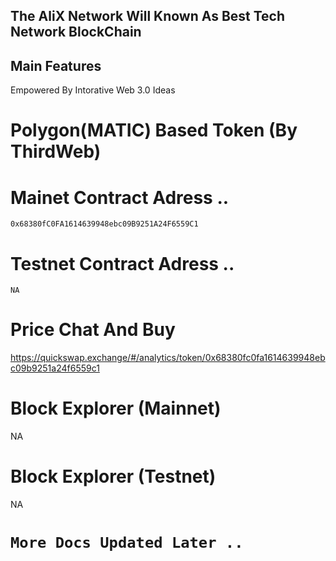 ## The AliX Network Will Known As Best Tech Network BlockChain  
  
## Main Features  
  
Empowered By Intorative Web 3.0 Ideas  
  
  
# Polygon(MATIC) Based Token (By ThirdWeb)  
  
  
# Mainet Contract Adress ..  
`0x68380fC0FA1614639948ebc09B9251A24F6559C1`  
  
# Testnet Contract Adress ..  
`NA`  
  
# Price Chat And Buy
https://quickswap.exchange/#/analytics/token/0x68380fc0fa1614639948ebc09b9251a24f6559c1  
  
# Block Explorer (Mainnet)
NA  
# Block Explorer (Testnet)
NA  
  
# `More Docs Updated Later ..`  
